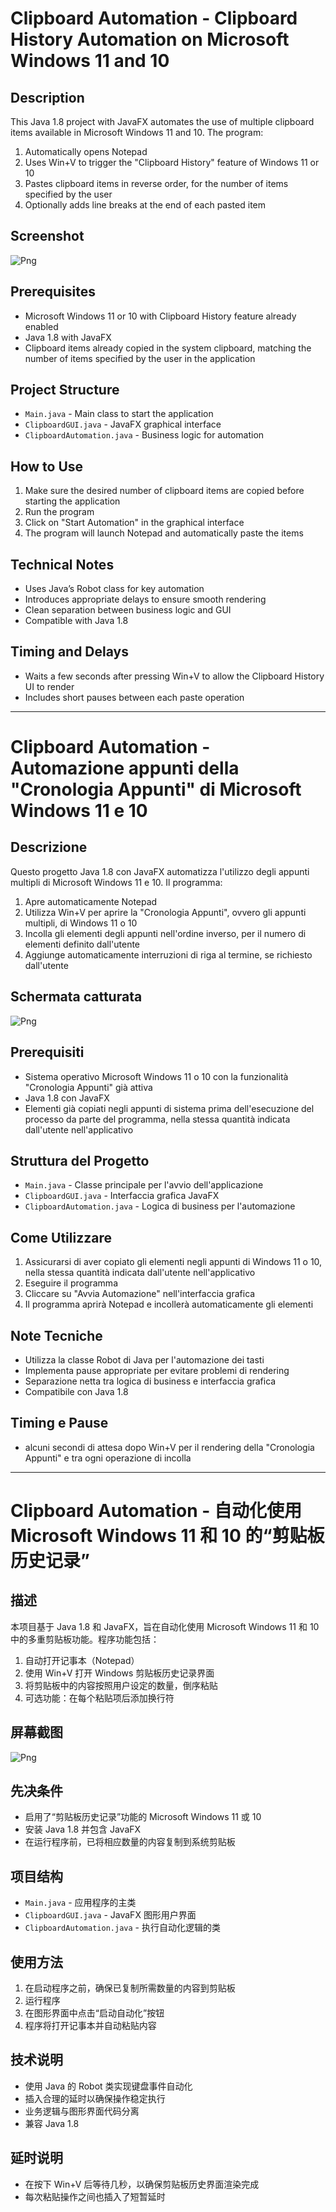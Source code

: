 # Clipboard Automation - Clipboard History Automation on Microsoft Windows 11 and 10

## Description
This Java 1.8 project with JavaFX automates the use of multiple clipboard items available in Microsoft Windows 11 and 10. The program:

1. Automatically opens Notepad
2. Uses Win+V to trigger the "Clipboard History" feature of Windows 11 or 10
3. Pastes clipboard items in reverse order, for the number of items specified by the user
4. Optionally adds line breaks at the end of each pasted item

## Screenshot
![Png](https://i.ibb.co/CK0BZL1J/Immagine-2025-08-11-224317.png)

## Prerequisites
- Microsoft Windows 11 or 10 with Clipboard History feature already enabled
- Java 1.8 with JavaFX
- Clipboard items already copied in the system clipboard, matching the number of items specified by the user in the application

## Project Structure
- `Main.java` - Main class to start the application
- `ClipboardGUI.java` - JavaFX graphical interface
- `ClipboardAutomation.java` - Business logic for automation

## How to Use
1. Make sure the desired number of clipboard items are copied before starting the application
2. Run the program
3. Click on "Start Automation" in the graphical interface
4. The program will launch Notepad and automatically paste the items

## Technical Notes
- Uses Java’s Robot class for key automation
- Introduces appropriate delays to ensure smooth rendering
- Clean separation between business logic and GUI
- Compatible with Java 1.8

## Timing and Delays
- Waits a few seconds after pressing Win+V to allow the Clipboard History UI to render
- Includes short pauses between each paste operation

---

# Clipboard Automation - Automazione appunti della "Cronologia Appunti" di Microsoft Windows 11 e 10

## Descrizione
Questo progetto Java 1.8 con JavaFX automatizza l'utilizzo degli appunti multipli di Microsoft Windows 11 e 10. Il programma:

1. Apre automaticamente Notepad
2. Utilizza Win+V per aprire la "Cronologia Appunti", ovvero gli appunti multipli, di Windows 11 o 10
3. Incolla gli elementi degli appunti nell'ordine inverso, per il numero di elementi definito dall'utente
4. Aggiunge automaticamente interruzioni di riga al termine, se richiesto dall'utente

## Schermata catturata
![Png](https://i.ibb.co/CK0BZL1J/Immagine-2025-08-11-224317.png)

## Prerequisiti
- Sistema operativo Microsoft Windows 11 o 10 con la funzionalità "Cronologia Appunti" già attiva
- Java 1.8 con JavaFX
- Elementi già copiati negli appunti di sistema prima dell'esecuzione del processo da parte del programma, nella stessa quantità indicata dall'utente nell'applicativo

## Struttura del Progetto
- `Main.java` - Classe principale per l'avvio dell'applicazione
- `ClipboardGUI.java` - Interfaccia grafica JavaFX
- `ClipboardAutomation.java` - Logica di business per l'automazione

## Come Utilizzare
1. Assicurarsi di aver copiato gli elementi negli appunti di Windows 11 o 10, nella stessa quantità indicata dall'utente nell'applicativo
2. Eseguire il programma
3. Cliccare su "Avvia Automazione" nell'interfaccia grafica
4. Il programma aprirà Notepad e incollerà automaticamente gli elementi

## Note Tecniche
- Utilizza la classe Robot di Java per l'automazione dei tasti
- Implementa pause appropriate per evitare problemi di rendering
- Separazione netta tra logica di business e interfaccia grafica
- Compatibile con Java 1.8

## Timing e Pause
- alcuni secondi di attesa dopo Win+V per il rendering della "Cronologia Appunti" e tra ogni operazione di incolla

---

# Clipboard Automation - 自动化使用 Microsoft Windows 11 和 10 的“剪贴板历史记录”

## 描述
本项目基于 Java 1.8 和 JavaFX，旨在自动化使用 Microsoft Windows 11 和 10 中的多重剪贴板功能。程序功能包括：

1. 自动打开记事本（Notepad）
2. 使用 Win+V 打开 Windows 剪贴板历史记录界面
3. 将剪贴板中的内容按照用户设定的数量，倒序粘贴
4. 可选功能：在每个粘贴项后添加换行符

## 屏幕截图
![Png](https://i.ibb.co/CK0BZL1J/Immagine-2025-08-11-224317.png)

## 先决条件
- 启用了“剪贴板历史记录”功能的 Microsoft Windows 11 或 10
- 安装 Java 1.8 并包含 JavaFX
- 在运行程序前，已将相应数量的内容复制到系统剪贴板

## 项目结构
- `Main.java` - 应用程序的主类
- `ClipboardGUI.java` - JavaFX 图形用户界面
- `ClipboardAutomation.java` - 执行自动化逻辑的类

## 使用方法
1. 在启动程序之前，确保已复制所需数量的内容到剪贴板
2. 运行程序
3. 在图形界面中点击“启动自动化”按钮
4. 程序将打开记事本并自动粘贴内容

## 技术说明
- 使用 Java 的 Robot 类实现键盘事件自动化
- 插入合理的延时以确保操作稳定执行
- 业务逻辑与图形界面代码分离
- 兼容 Java 1.8

## 延时说明
- 在按下 Win+V 后等待几秒，以确保剪贴板历史界面渲染完成
- 每次粘贴操作之间也插入了短暂延时
